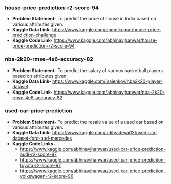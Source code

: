### house-price-prediction-r2-score-94
* **Problem Statement-** To predict the price of house in India based on various attributes given.
* **Kaggle Data Link-** https://www.kaggle.com/anmolkumar/house-price-prediction-challenge
* **Kaggle Code Link-** https://www.kaggle.com/abhinavjhanwar/house-price-prediction-r2-score-94

### nba-2k20-rmse-4e6-accuracy-82
* **Problem Statement-** To predict the salary of various basketball players based on attributes given.
* **Kaggle Data Link-** https://www.kaggle.com/isaienkov/nba2k20-player-dataset
* **Kaggle Code Link-** https://www.kaggle.com/abhinavjhanwar/nba-2k20-rmse-4e6-accuracy-82

### used-car-price-prediction
* **Problem Statement-** To predict the resale value of a used car based on various attributes given.
* **Kaggle Data Link-** https://www.kaggle.com/adityadesai13/used-car-dataset-ford-and-mercedes
* **Kaggle Code Links-** 
  * https://www.kaggle.com/abhinavjhanwar/used-car-price-prediction-audi-r2-score-97
  * https://www.kaggle.com/abhinavjhanwar/used-car-price-prediction-toyota-r2-score-97
  * https://www.kaggle.com/abhinavjhanwar/used-car-price-prediction-volkswagen-r2-score-96
